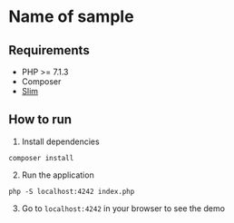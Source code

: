 # Name of sample

## Requirements
* PHP >= 7.1.3
* Composer
* [Slim](http://www.slimframework.com/)

## How to run

1. Install dependencies

```
composer install
```

2. Run the application

```
php -S localhost:4242 index.php
```

3. Go to `localhost:4242` in your browser to see the demo